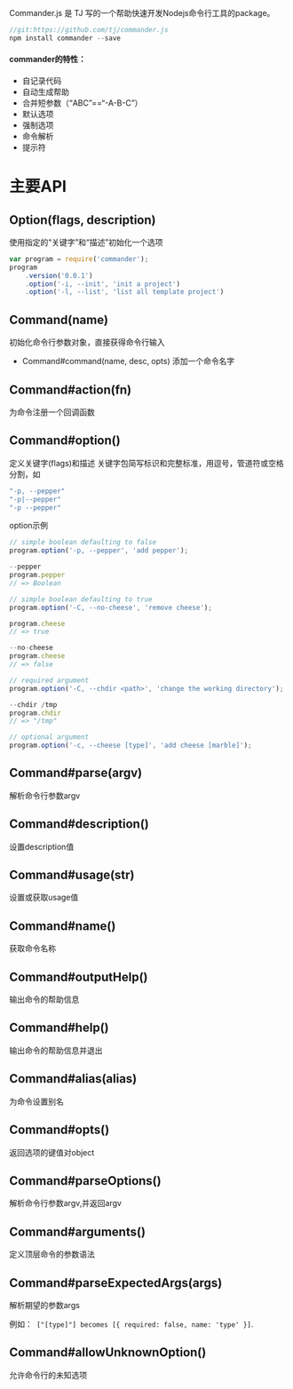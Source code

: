 Commander.js 是 TJ 写的一个帮助快速开发Nodejs命令行工具的package。

```js
//git:https://github.com/tj/commander.js
npm install commander --save
```

#### commander的特性：

* 自记录代码
* 自动生成帮助
* 合并短参数（“ABC”==“-A-B-C”）
* 默认选项
* 强制选项​​
* 命令解析
* 提示符

# 主要API

##  Option(flags, description)

使用指定的“关键字”和“描述”初始化一个选项

```js
var program = require('commander');
program
    .version('0.0.1')
    .option('-i, --init', 'init a project')
    .option('-l, --list', 'list all template project')
```

## Command(name)
初始化命令行参数对象，直接获得命令行输入

- Command#command(name, desc, opts)
添加一个命令名字


## Command#action(fn)
为命令注册一个回调函数

## Command#option()

定义关键字(flags)和描述
关键字包简写标识和完整标准，用逗号，管道符或空格分割，如
```js
"-p, --pepper"
"-p|--pepper"
"-p --pepper"
```

option示例
```js
// simple boolean defaulting to false
program.option('-p, --pepper', 'add pepper');

--pepper
program.pepper
// => Boolean

// simple boolean defaulting to true
program.option('-C, --no-cheese', 'remove cheese');

program.cheese
// => true

--no-cheese
program.cheese
// => false

// required argument
program.option('-C, --chdir <path>', 'change the working directory');

--chdir /tmp
program.chdir
// => "/tmp"

// optional argument
program.option('-c, --cheese [type]', 'add cheese [marble]');
```

## Command#parse(argv)

解析命令行参数argv

## Command#description()
设置description值

## Command#usage(str)
设置或获取usage值

## Command#name()
获取命令名称

## Command#outputHelp()
输出命令的帮助信息

## Command#help()
输出命令的帮助信息并退出

## Command#alias(alias)
为命令设置别名

## Command#opts()
返回选项的键值对object

## Command#parseOptions()

解析命令行参数argv,并返回argv

## Command#arguments()
定义顶层命令的参数语法

## Command#parseExpectedArgs(args)
解析期望的参数args

例如：` ["[type]"] becomes [{ required: false, name: 'type' }]`.

## Command#allowUnknownOption()

允许命令行的未知选项















